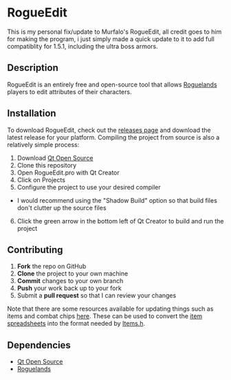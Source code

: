# RogueEdit
This is my personal fix/update to Murfalo's RogueEdit, all credit goes to him for making the program, i just simply made a quick update to it to add full compatiblity for 1.5.1, including the ultra boss armors.


## Description
RogueEdit is an entirely free and open-source tool that allows [Roguelands][Steam] players to edit attributes of their characters.

## Installation
To download RogueEdit, check out the [releases page][releases] and download the latest release for your platform.  Compiling the project from source is also a relatively simple process:

1. Download [Qt Open Source][Qt]
2. Clone this repository
3. Open RogueEdit.pro with Qt Creator
4. Click on Projects
5. Configure the project to use your desired compiler
  * I would recommend using the "Shadow Build" option so that build files don't clutter up the source files
6. Click the green arrow in the bottom left of Qt Creator to build and run the project

## Contributing
1. **Fork** the repo on GitHub
2. **Clone** the project to your own machine
3. **Commit** changes to your own branch
4. **Push** your work back up to your fork
5. Submit a **pull request** so that I can review your changes

Note that there are some resources available for updating things such as items and combat chips [here][utilities].  These can be used to convert the [item spreadsheets][items] into the format needed by [Items.h][items.h].

## Dependencies
* [Qt Open Source][Qt]
* [Roguelands][Steam]

[Steam]: http://store.steampowered.com/app/364420/
[releases]: https://github.com/Murfalo/RogueEdit/releases
[Qt]: https://www.qt.io/download-open-source/
[utilities]: https://github.com/Murfalo/RogueEdit/tree/master/src/resources/utilities
[items]: https://github.com/Murfalo/RogueEdit/tree/master/src/resources/items
[items.h]: https://github.com/Murfalo/RogueEdit/blob/master/src/headers/items.h
